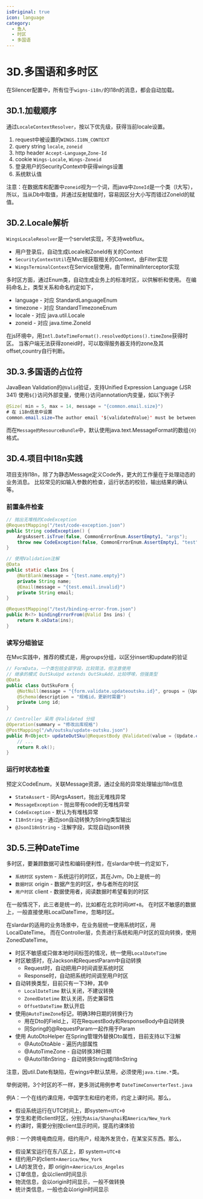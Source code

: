 ```yaml
---
isOriginal: true
icon: language
category:
  - 鱼人
  - 时区
  - 多国语
---
```


# 3D.多国语和多时区

在Silencer配置中，所有位于`wigns-i18n/`的I18n的消息，都会自动加载。

## 3D.1.加载顺序

通过`LocaleContextResolver`，按以下优先级，获得当前locale设置。

1. request中被设置的`WINGS.I18N_CONTEXT`
2. query string `locale`, `zoneid`
3. http header `Accept-Language`,`Zone-Id`
4. cookie `Wings-Locale`, `Wings-Zoneid`
5. 登录用户的SecurityContext中获得wings设置
6. 系统默认值

注意：在数据库和配置中`zoneid`视为一个词，而java中`ZoneId`是一个类（I大写），
所以，当从Db中取值，并通过反射赋值时，容易因区分大小写而错过ZoneId的赋值。

## 3D.2.Locale解析

`WingsLocaleResolver`是一个servlet实现，不支持webflux。

* 用户登录后，自动生成Locale和ZoneId有关的Context
* `SecurityContextUtil`在Mvc层获取相关的Context，由Filter实现
* `WingsTerminalContext`在Service层使用，由TerminalInterceptor实现

多时区方面，通过Enum类，自动生成业务上的标准时区，以供解析和使用。
在编码命名上，类型关系和命名约定如下，

* language - 对应 StandardLanguageEnum
* timezone - 对应 StandardTimezoneEnum
* locale - 对应 java.util.Locale
* zoneid - 对应 java.time.ZoneId

在js环境中，用`Intl.DateTimeFormat().resolvedOptions().timeZone`获得时区。
当客户端无法获得zoneid时，可以取得服务器支持的zone及其offset,country自行判断。

## 3D.3.多国语的占位符

JavaBean Validation的`@Valid`验证，支持Unified Expression Language (JSR 341)
使用`${}`访问外部变量，使用`{}`访问annotation内变量，如以下例子

```java
@Size( min = 5, max = 14, message = "{common.email.size}")
# 在 i18n信息中设置
common.email.size=The author email '${validatedValue}' must be between {min} and {max}
```

而在`Message的ResourceBundle`中，默认使用java.text.MessageFormat的数组`{0}`格式。

## 3D.4.项目中I18n实践

项目支持I18n，除了为静态Message定义Code外，更大的工作量在于处理动态的业务消息。
比较常见的如输入参数的检查，运行状态的校验，输出结果的确认等。

### 前置条件检查

```java
// 抛出无堆栈的CodeException
@RequestMapping("/test/code-exception.json")
public String codeException() {
    ArgsAssert.isTrue(false, CommonErrorEnum.AssertEmpty1, "args");
    throw new CodeException(false, CommonErrorEnum.AssertEmpty1, "test");
}

// 使用Validation注解
@Data
public static class Ins {
    @NotBlank(message = "{test.name.empty}")
    private String name;
    @Email(message = "{test.email.invalid}")
    private String email;
}

@RequestMapping("/test/binding-error-from.json")
public R<?> bindingErrorFrom(@Valid Ins ins) {
    return R.okData(ins);
}
```

### 读写分组验证

在Mvc实践中，推荐的模式是，用groups分组，以区分insert和update的验证

```java
// FormData，一个类包括全部字段，比较简洁，但注意使用
// 继承的模式 OutSkuUpd extends OutSkuAdd，比较啰嗦，但强类型
@Data
public class OutSkuForm {
    @NotNull(message = "{form.validate.updateoutsku.id}", groups = {Update.class})
    @Schema(description = "规格id，更新时需要")
    private Long id;
}

// Controller 采用 @Validated 分组
@Operation(summary = "修改出库规格")
@PostMapping("/wh/outsku/update-outsku.json")
public R<Object> updateOutSku(@RequestBody @Validated(value = {Update.class}) OutSkuForm ins) {
    // ...
    return R.ok();
}
```

### 运行时状态检查

预定义CodeEnum，关联Message资源，通过全局的异常处理输出I18n信息

* `StateAssert` - 同ArgsAssert，抛出无堆栈异常
* `MessageException` - 抛出带有code的无堆栈异常
* `CodeException` - 默认为有堆栈异常
* `I18nString` - 通过json自动转换为String类型输出
* `@JsonI18nString` - 注解字段，实现自动json转换

## 3D.5.三种DateTime

多时区，要兼顾数据可读性和编码便利性，在slardar中统一约定如下，

* `系统时区` system - 系统运行的时区，其在Jvm，Db上是统一的
* `数据时区` origin - 数据产生的时区，参与者所在的时区
* `用户时区` client - 数据使用者，阅读数据时希望看到的时区

在一般情况下，此三者是统一的，比如都在北京时间`GMT+8`。
在时区不敏感的数据上，一般直接使用LocalDateTime，忽略时区。

在slardar的适用的业务场景中，在业务层统一使用系统时区，用LocalDateTime。
而在Controller层，负责进行系统和用户时区的双向转换，使用ZonedDateTime。

* 时区不敏感或只做本地时间标签的情况，统一使用`LocalDateTime`
* 时区敏感时，在Jackson和RequestParam中自动转换
  - Request时，自动把用户时间调至系统时区
  - Response时，自动把系统时间调至用户时区
* 自动转换类型，目前只有一下3种，其中
  - `LocalDateTime` 默认关闭，不建议转换
  - `ZonedDatetime` 默认关闭，历史兼容性
  - `OffsetDateTime` 默认开启
* 使用`@AutoTimeZone`标记，明确3种日期的转换行为
  - 用在Dto的Field上，可在RequestBody和ResponseBody中自动转换
  - 同Spring的@RequestParam一起作用于Param
* 使用 AutoDtoHelper 在Spring管理外替换Dto属性，目前支持以下注解
  - @AutoDtoAble - 遍历内部属性
  - @AutoTimeZone - 自动转换3种日期
  - @AutoI18nString - 自动转换String或I18nString

注意，因util.Date有缺陷，在wings中默认禁用，必须使用`java.time.*`类。

举例说明，3个时区的不一样，更多测试用例参考 `DateTimeConverterTest.java`

例A：一个在线约课应用，中国学生和纽约老师，约定上课时间。那么，

* 假设系统运行在UTC时间上，即system=`UTC+0`
* 学生和老师client时区，分别为`Asia/Shanghai`和`America/New_York`
* 约课时，需要分别按client显示时间，提高约课体验

例B：一个跨境电商应用，纽约用户，经海外发货仓，在某宝买东西。那么，

* 假设某宝运行在东八区上，即 system=`UTC+8`
* 纽约用户的client=`America/New_York`
* LA的发货仓，即 origin=`America/Los_Angeles`
* 订单信息，会以client时间显示
* 物流信息，会以origin时间显示，一般不做转换
* 统计类信息，一般也会以origin时间显示
